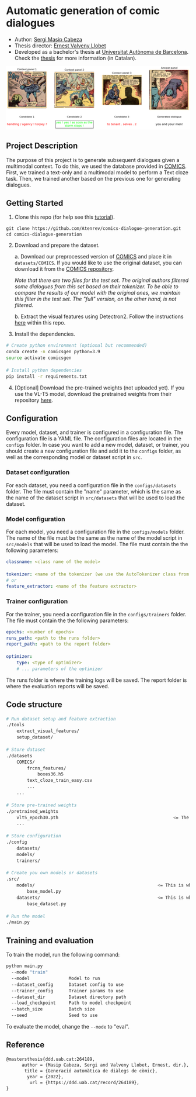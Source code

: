 # Automatic generation of comic dialogues
* Author: [Sergi Masip Cabeza](https://sergimasip.com)
* Thesis director: [Ernest Valveny Llobet]()
* Developed as a bachelor's thesis at [Universitat Autònoma de Barcelona](https://www.uab.cat). Check the [thesis](https://ddd.uab.cat/pub/tfg/2021/tfg_132310/1533031_informe_final.pdf) for more information (in Catalan).

![teaser image](./assets/example.png)


## Project Description
The purpose of this project is to generate subsequent dialogues given a multimodal context. To do this, we used the database provided in [COMICS](https://github.com/miyyer/comics). First, we trained a text-only and a multimodal model to perform a Text cloze task. Then, we trained another based on the previous one for generating dialogues.


## Getting Started

1. Clone this repo (for help see this [tutorial](https://help.github.com/articles/cloning-a-repository/)).

```
git clone https://github.com/Atenrev/comics-dialogue-generation.git
cd comics-dialogue-generation
```

2. Download and prepare the dataset.  

    a. Download our preprocessed version of [COMICS](https://drive.google.com/drive/folders/1kvQ7mWV1IgVzoiIM0xdJhaDCFVVD60OH?usp=sharing) and place it in ```datasets/COMICS```. If you would like to use the original dataset, you can download it from the [COMICS repository](https://github.com/miyyer/comics).

    *Note that there are two files for the test set. The original authors filtered some dialogues from this set based on their tokenizer. To be able to compare the results of our model with the original ones, we maintain this filter in the test set. The "full" version, on the other hand, is not filtered.*

    b. Extract the visual features using Detectron2. Follow the instructions [here](https://github.com/Atenrev/comics-dialogue-generation/tree/master/tools/extract_visual_features) within this repo.

3. Install the dependencies.

```sh
# Create python environment (optional but recommended)
conda create -n comicsgen python=3.9
source activate comicsgen

# Install python dependencies
pip install -r requirements.txt
```

4. [Optional] Download the pre-trained weights (not uploaded yet). If you use the VL-T5 model, download the pretrained weights from their repository [here](https://github.com/j-min/VL-T5).


## Configuration

Every model, dataset, and trainer is configured in a configuration file. The configuration file is a YAML file. The configuration files are located in the ```configs``` folder. In case you want to add a new model, dataset, or trainer, you should create a new configuration file and add it to the ```configs``` folder, as well as the corresponding model or dataset script in ```src```.

### Dataset configuration
For each dataset, you need a configuration file in the ```configs/datasets``` folder. The file must contain the "name" parameter, which is the same as the name of the dataset script in ```src/datasets``` that will be used to load the dataset.

### Model configuration
For each model, you need a configuration file in the ```configs/models``` folder. The name of the file must be the same as the name of the model script in ```src/models``` that will be used to load the model. The file must contain the the following parameters:
``` YAML
classname: <class name of the model>

tokenizer: <name of the tokenizer (we use the AutoTokenizer class from HuggingFace)>
# or
feature_extractor: <name of the feature extractor>
```

### Trainer configuration
For the trainer, you need a configuration file in the ```configs/trainers``` folder. The file must contain the the following parameters:

``` YAML
epochs: <number of epochs>
runs_path: <path to the runs folder>
report_path: <path to the report folder>

optimizer:
    type: <type of optimizer>
    # ... parameters of the optimizer
```

The runs folder is where the training logs will be saved. The report folder is where the evaluation reports will be saved.


## Code structure

```sh
# Run dataset setup and feature extraction
./tools
    extract_visual_features/
    setup_dataset/

# Store dataset
./datasets
    COMICS/
        frcnn_features/
            boxes36.h5
        text_cloze_train_easy.csv
        ...
    ...

# Store pre-trained weights
./pretrained_weights
    vlt5_epoch30.pth                                            <= The VL-T5 model expects this file to be in this folder (you can change this in its config file).
    ...

# Store configuration
./config
    datasets/
    models/
    trainers/

# Create you own models or datasets
.src/
    models/                                               <= This is where you should add your own models. They should inherit from the BaseModel class. 
        base_model.py
    datasets/                                             <= This is where you should add your own datasets. They must inherit from the ```BaseDataset``` class.
        base_dataset.py

# Run the model
./main.py
```


## Training and evaluation

To train the model, run the following command:

```sh
python main.py
  --mode "train"
  --model               Model to run
  --dataset_config      Dataset config to use
  --trainer_config      Trainer params to use
  --dataset_dir         Dataset directory path
  --load_checkpoint     Path to model checkpoint
  --batch_size          Batch size
  --seed                Seed to use
```

To evaluate the model, change the ```--mode``` to "eval".


## Reference
```
@mastersthesis{ddd.uab.cat:264189,
      author = {Masip Cabeza, Sergi and Valveny Llobet, Ernest, dir.},
       title = {Generació automàtica de diàlegs de còmic},
        year = {2022},
         url = {https://ddd.uab.cat/record/264189},
}
```
